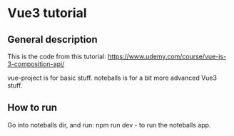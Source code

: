 # Vue3 tutorial

## General description

This is the code from this tutorial: https://www.udemy.com/course/vue-js-3-composition-api/

vue-project is for basic stuff.
noteballs is for a bit more advanced Vue3 stuff.

## How to run

Go into noteballs dir, and run: npm run dev - to run the noteballs app.

